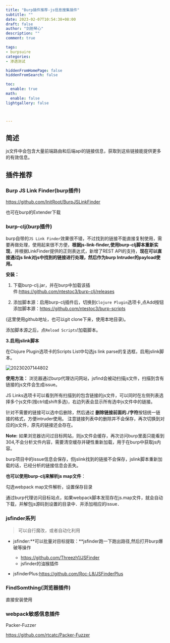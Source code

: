 ```yaml
---
title: "Burp插件推荐-js信息搜集插件"
subtitle: ""
date: 2023-02-07T10:54:38+08:00
draft: false
author: "剑胆琴心"
description: ""
comment: true

tags:
- burpsuire
categories:
- 渗透测试

hiddenFromHomePage: false
hiddenFromSearch: false

toc:
  enable: true
math:
  enable: false
lightgallery: false



---
```


<!--more-->



## 简述

js文件中会包含大量前端路由和后端api的链接信息，获取到这些链接能提供更多的有效信息。

  



## 插件推荐

### Burp JS Link Finder(burp插件)

https://github.com/InitRoot/BurpJSLinkFinder



也可在burp的Extender下载



  





### burp-clj(burp插件)

burp自带的`JS Link Finder`效果很不错，不过找到的链接不能直接复制使用，需要再做处理，使用起来很不方便，**根据js-link-finder,使用burp-clj脚本重新实现**，并根据LinkFinder提供的正则表达式，新增了REST API的支持，**现在可以直接通过js link对js中找到的链接进行处理，然后作为burp Intruder的payload使用。**

  

**安装：**

1. 下载burp-clj.jar，并在burp中加载该插件:https://github.com/ntestoc3/burp-clj/releases  

2. 添加脚本源：启用burp-clj插件后，切换到`Clojure Plugin`选项卡,点Add按钮添加脚本源：https://github.com/ntestoc3/burp-scripts    

(这里使用github地址，也可以git clone下来，使用本地目录)。

  

添加脚本源之后，点`Reload Scripts`!加载脚本。

  

**3.启用jslink脚本**

在Clojure Plugin选项卡的Scripts List中勾选js link parse的复选框，启用jslink脚本。  

![20230207144802](https://image.geoer.cn/20230207144802.png)




**使用方法：**
浏览器通过burp代理访问网站，jsfind会被动扫描js文件，扫描到含有链接的js文件会生成issue。

JS Links选项卡可以看到所有扫描到的包含链接的js文件，可以同时在左侧列表选择多个js文件(按ctrl或shift多选)，右边列表会显示所有选中js文件中的链接。

针对不需要的链接可以选中后删除，然后通过 **删除链接前面的./字符**按钮统一链接的格式，方便intruder使用。
注意链接列表中的删除并不会保存，再次切换到对应的js文件，原先的链接还会存在。


**Note:**
如果浏览器访问过目标网站，则js文件会缓存，再次访问burp里面只能看到304,不会分析文件内容，需要清空缓存并硬性重新加载，用于在burp中获取js内容。

burp项目中的issue信息会保存，但jslink找到的链接不会保存，jslink脚本重新加载的话，已经分析的链接信息会丢失。



  





**也可以使用burp-clj来解析js map文件**：

勾选webpack map文件解析，设置保存目录

通过burp代理访问目标站点，如果webpack脚本发现存在js.map文件，就会自动下载，并解包js源码到设置的目录中．并添加相应的issue．








### jsfinder系列

> 可以自行魔改，或者自动化利用

- jsfinder:**可以批量对目标提取：**jsfinder跑一下跑出路径,然后打开burp爆破等操作

  - https://github.com/Threezh1/JSFinder
  - jsfinder的油猴插件

- jsfinderPlus:https://github.com/Roc-L8/JSFinderPlus

  









### FindSomthing(浏览器插件)

直接安装使用







### webpack敏感信息插件

Packer-Fuzzer

https://github.com/rtcatc/Packer-Fuzzer







